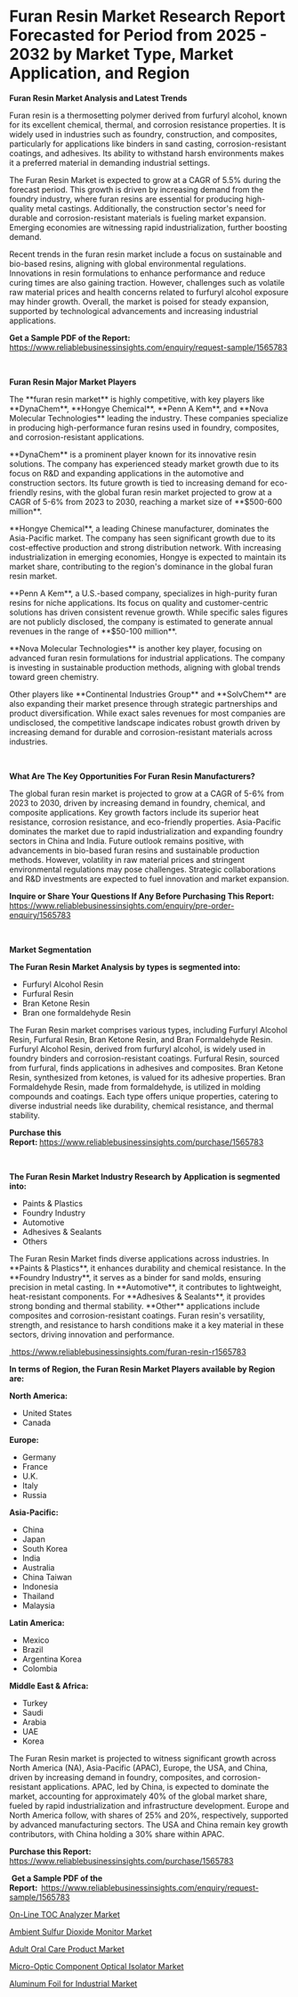 <p><h1>Furan Resin Market Research Report Forecasted for Period from 2025 -  2032 by Market Type, Market Application, and Region</h1></p><p><strong>Furan Resin Market Analysis and Latest Trends</strong></p>
<p><p>Furan resin is a thermosetting polymer derived from furfuryl alcohol, known for its excellent chemical, thermal, and corrosion resistance properties. It is widely used in industries such as foundry, construction, and composites, particularly for applications like binders in sand casting, corrosion-resistant coatings, and adhesives. Its ability to withstand harsh environments makes it a preferred material in demanding industrial settings.</p><p>The Furan Resin Market is expected to grow at a CAGR of 5.5% during the forecast period. This growth is driven by increasing demand from the foundry industry, where furan resins are essential for producing high-quality metal castings. Additionally, the construction sector's need for durable and corrosion-resistant materials is fueling market expansion. Emerging economies are witnessing rapid industrialization, further boosting demand.</p><p>Recent trends in the furan resin market include a focus on sustainable and bio-based resins, aligning with global environmental regulations. Innovations in resin formulations to enhance performance and reduce curing times are also gaining traction. However, challenges such as volatile raw material prices and health concerns related to furfuryl alcohol exposure may hinder growth. Overall, the market is poised for steady expansion, supported by technological advancements and increasing industrial applications.</p></p>
<p><strong>Get a Sample PDF of the Report:&nbsp;</strong> <a href="https://www.reliablebusinessinsights.com/enquiry/request-sample/1565783?utm_campaign=2221&utm_medium=2&utm_source=Github&utm_content=ia&utm_term=25012025&utm_id=furan-resin">https://www.reliablebusinessinsights.com/enquiry/request-sample/1565783</a></p>
<p>&nbsp;</p>
<p><strong>Furan Resin Major Market Players</strong></p>
<p><p>The **furan resin market** is highly competitive, with key players like **DynaChem**, **Hongye Chemical**, **Penn A Kem**, and **Nova Molecular Technologies** leading the industry. These companies specialize in producing high-performance furan resins used in foundry, composites, and corrosion-resistant applications.</p><p>**DynaChem** is a prominent player known for its innovative resin solutions. The company has experienced steady market growth due to its focus on R&D and expanding applications in the automotive and construction sectors. Its future growth is tied to increasing demand for eco-friendly resins, with the global furan resin market projected to grow at a CAGR of 5-6% from 2023 to 2030, reaching a market size of **$500-600 million**.</p><p>**Hongye Chemical**, a leading Chinese manufacturer, dominates the Asia-Pacific market. The company has seen significant growth due to its cost-effective production and strong distribution network. With increasing industrialization in emerging economies, Hongye is expected to maintain its market share, contributing to the region's dominance in the global furan resin market.</p><p>**Penn A Kem**, a U.S.-based company, specializes in high-purity furan resins for niche applications. Its focus on quality and customer-centric solutions has driven consistent revenue growth. While specific sales figures are not publicly disclosed, the company is estimated to generate annual revenues in the range of **$50-100 million**.</p><p>**Nova Molecular Technologies** is another key player, focusing on advanced furan resin formulations for industrial applications. The company is investing in sustainable production methods, aligning with global trends toward green chemistry.</p><p>Other players like **Continental Industries Group** and **SolvChem** are also expanding their market presence through strategic partnerships and product diversification. While exact sales revenues for most companies are undisclosed, the competitive landscape indicates robust growth driven by increasing demand for durable and corrosion-resistant materials across industries.</p></p>
<p>&nbsp;</p>
<p><strong>What Are The Key Opportunities For Furan Resin Manufacturers?</strong></p>
<p><p>The global furan resin market is projected to grow at a CAGR of 5-6% from 2023 to 2030, driven by increasing demand in foundry, chemical, and composite applications. Key growth factors include its superior heat resistance, corrosion resistance, and eco-friendly properties. Asia-Pacific dominates the market due to rapid industrialization and expanding foundry sectors in China and India. Future outlook remains positive, with advancements in bio-based furan resins and sustainable production methods. However, volatility in raw material prices and stringent environmental regulations may pose challenges. Strategic collaborations and R&D investments are expected to fuel innovation and market expansion.</p></p>
<p><strong>Inquire or Share Your Questions If Any Before Purchasing This Report:</strong> <a href="https://www.reliablebusinessinsights.com/enquiry/pre-order-enquiry/1565783?utm_campaign=2221&utm_medium=2&utm_source=Github&utm_content=ia&utm_term=25012025&utm_id=furan-resin">https://www.reliablebusinessinsights.com/enquiry/pre-order-enquiry/1565783</a></p>
<p>&nbsp;</p>
<p><strong>Market Segmentation</strong></p>
<p><strong>The Furan Resin Market Analysis by types is segmented into:</strong></p>
<p><ul><li>Furfuryl Alcohol Resin</li><li>Furfural Resin</li><li>Bran Ketone Resin</li><li>Bran one formaldehyde Resin</li></ul></p>
<p><p>The Furan Resin market comprises various types, including Furfuryl Alcohol Resin, Furfural Resin, Bran Ketone Resin, and Bran Formaldehyde Resin. Furfuryl Alcohol Resin, derived from furfuryl alcohol, is widely used in foundry binders and corrosion-resistant coatings. Furfural Resin, sourced from furfural, finds applications in adhesives and composites. Bran Ketone Resin, synthesized from ketones, is valued for its adhesive properties. Bran Formaldehyde Resin, made from formaldehyde, is utilized in molding compounds and coatings. Each type offers unique properties, catering to diverse industrial needs like durability, chemical resistance, and thermal stability.</p></p>
<p><strong>Purchase this Report:&nbsp;</strong><a href="https://www.reliablebusinessinsights.com/purchase/1565783?utm_campaign=2221&utm_medium=2&utm_source=Github&utm_content=ia&utm_term=25012025&utm_id=furan-resin">https://www.reliablebusinessinsights.com/purchase/1565783</a></p>
<p>&nbsp;</p>
<p><strong>The Furan Resin Market Industry Research by Application is segmented into:</strong></p>
<p><ul><li>Paints & Plastics</li><li>Foundry Industry</li><li>Automotive</li><li>Adhesives & Sealants</li><li>Others</li></ul></p>
<p><p>The Furan Resin Market finds diverse applications across industries. In **Paints & Plastics**, it enhances durability and chemical resistance. In the **Foundry Industry**, it serves as a binder for sand molds, ensuring precision in metal casting. In **Automotive**, it contributes to lightweight, heat-resistant components. For **Adhesives & Sealants**, it provides strong bonding and thermal stability. **Other** applications include composites and corrosion-resistant coatings. Furan resin's versatility, strength, and resistance to harsh conditions make it a key material in these sectors, driving innovation and performance.</p></p>
<p><a href="https://www.reliablebusinessinsights.com/furan-resin-r1565783?utm_campaign=2221&utm_medium=2&utm_source=Github&utm_content=ia&utm_term=25012025&utm_id=furan-resin">&nbsp;https://www.reliablebusinessinsights.com/furan-resin-r1565783</a></p>
<p><strong>In terms of Region, the Furan Resin Market Players available by Region are:</strong></p>
<p>
    <p> <strong> North America: </strong>
        <ul>
            <li>United States</li>
            <li>Canada</li>
        </ul>
        </p> 
    <p> <strong> Europe: </strong>
        <ul>
            <li>Germany</li>
            <li>France</li>
            <li>U.K.</li>
            <li>Italy</li>
            <li>Russia</li>
        </ul>
        </p> 
    <p> <strong> Asia-Pacific: </strong>
        <ul>
            <li>China</li>
            <li>Japan</li>
            <li>South Korea</li>
            <li>India</li>
            <li>Australia</li>
            <li>China Taiwan</li>
            <li>Indonesia</li>
            <li>Thailand</li>
            <li>Malaysia</li>
        </ul>
        </p> 
    <p> <strong> Latin America: </strong>
        <ul>
            <li>Mexico</li>
            <li>Brazil</li>
            <li>Argentina Korea</li>
            <li>Colombia</li>
        </ul>
        </p> 
    <p> <strong> Middle East & Africa: </strong>
        <ul>
            <li>Turkey</li>
            <li>Saudi</li>
            <li>Arabia</li>
            <li>UAE</li>
            <li>Korea</li>
        </ul>
    </p>
    </p>
<p><p>The Furan Resin market is projected to witness significant growth across North America (NA), Asia-Pacific (APAC), Europe, the USA, and China, driven by increasing demand in foundry, composites, and corrosion-resistant applications. APAC, led by China, is expected to dominate the market, accounting for approximately 40% of the global market share, fueled by rapid industrialization and infrastructure development. Europe and North America follow, with shares of 25% and 20%, respectively, supported by advanced manufacturing sectors. The USA and China remain key growth contributors, with China holding a 30% share within APAC.</p></p>
<p><strong>Purchase this Report: </strong><a href="https://www.reliablebusinessinsights.com/purchase/1565783?utm_campaign=2221&utm_medium=2&utm_source=Github&utm_content=ia&utm_term=25012025&utm_id=furan-resin">https://www.reliablebusinessinsights.com/purchase/1565783</a></p>
<p>&nbsp;<strong>Get a Sample PDF of the Report:&nbsp;&nbsp;</strong><a href="https://www.reliablebusinessinsights.com/enquiry/request-sample/1565783?utm_campaign=2221&utm_medium=2&utm_source=Github&utm_content=ia&utm_term=25012025&utm_id=furan-resin">https://www.reliablebusinessinsights.com/enquiry/request-sample/1565783</a></p>
<p><strong></strong></p>
<p><p><a href="https://www.linkedin.com/pulse/on-line-toc-analyzer-market-growth-projections-79-cagr-0vn4f?utm_campaign=2221&utm_medium=2&utm_source=Github&utm_content=ia&utm_term=25012025&utm_id=furan-resin">On-Line TOC Analyzer Market</a></p><p><a href="https://www.linkedin.com/pulse/ambient-sulfur-dioxide-monitor-industry-forecast-future-cadif?utm_campaign=2221&utm_medium=2&utm_source=Github&utm_content=ia&utm_term=25012025&utm_id=furan-resin">Ambient Sulfur Dioxide Monitor Market</a></p><p><a href="https://www.linkedin.com/pulse/digital-transformation-adult-oral-care-product-industry-market-oadgc?utm_campaign=2221&utm_medium=2&utm_source=Github&utm_content=ia&utm_term=25012025&utm_id=furan-resin">Adult Oral Care Product Market</a></p><p><a href="https://www.linkedin.com/pulse/estimating-micro-optic-component-optical-isolator-market-size-qg5wf?utm_campaign=2221&utm_medium=2&utm_source=Github&utm_content=ia&utm_term=25012025&utm_id=furan-resin">Micro-Optic Component Optical Isolator Market</a></p><p><a href="https://www.linkedin.com/pulse/analyzing-global-aluminum-foil-industrial-market-growth-rnjkf?utm_campaign=2221&utm_medium=2&utm_source=Github&utm_content=ia&utm_term=25012025&utm_id=furan-resin">Aluminum Foil for Industrial Market</a></p></p>